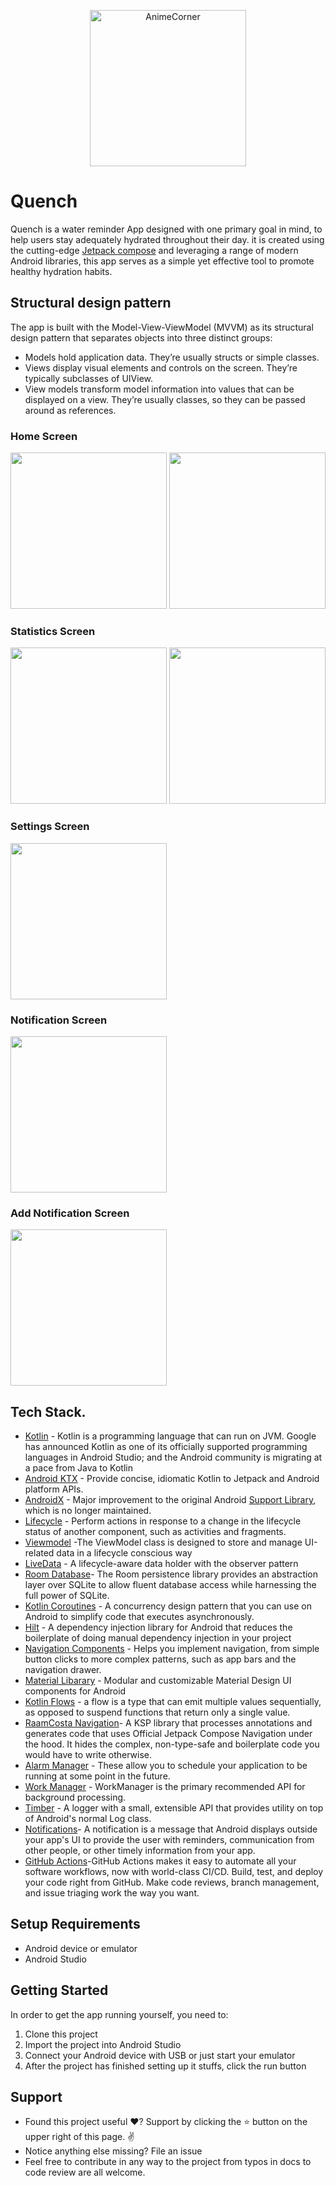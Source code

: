 <p align="center"><img src="project/animcorner.png" alt="AnimeCorner" height="250px"></p>

# Quench
Quench is a water reminder App  designed with one primary goal in mind, to help users stay adequately hydrated throughout their day. it is created using the cutting-edge [Jetpack compose](https://developer.android.com/jetpack/compose?gclid=Cj0KCQjwlemWBhDUARIsAFp1rLVEasIdkuT4ctD9QlZypDNFdoY-yRXDP_QQ8mE75u7P20MBBzuQiW8aAs5AEALw_wcB&gclsrc=aw.ds) and leveraging a range of modern Android libraries, this app serves as a simple yet effective tool to promote healthy hydration habits.

## Structural design pattern
The app is built with the Model-View-ViewModel (MVVM) as its structural design pattern that separates objects into three distinct groups:
  - Models hold application data. They’re usually structs or simple classes.
  - Views display visual elements and controls on the screen. They’re typically subclasses of UIView.
  - View models transform model information into values that can be displayed on a view. They’re usually classes, so they can be passed around as references.

### Home Screen
<img src="project/home.png" width="250"/> <img src="project/fav2.png" width="250"/>

### Statistics Screen
<img src="project/detail.png" width="250"/> <img src="project/fav2.png" width="250"/>

### Settings Screen
<img src="project/fav1.png" width="250"/> 

### Notification Screen
<img src="project/characters.png" width="250"/> 

### Add Notification Screen
<img src="project/account.png" width="250"/>

## Tech Stack.
- [Kotlin](https://developer.android.com/kotlin) - Kotlin is a programming language that can run on JVM. Google has announced Kotlin as one of its officially supported programming languages in Android Studio; and the Android community is migrating at a pace from Java to Kotlin
- [Android KTX](https://developer.android.com/kotlin/ktx.html) - Provide concise, idiomatic Kotlin to Jetpack and Android platform APIs.
- [AndroidX](https://developer.android.com/jetpack/androidx) - Major improvement to the original Android [Support Library](https://developer.android.com/topic/libraries/support-library/index), which is no longer maintained.
- [Lifecycle](https://developer.android.com/topic/libraries/architecture/lifecycle) - Perform actions in response to a change in the lifecycle status of another component, such as activities and fragments.
- [Viewmodel](https://developer.android.com/topic/libraries/architecture/viewmodel) -The ViewModel class is designed to store and manage UI-related data in a lifecycle conscious way
- [LiveData](https://developer.android.com/topic/libraries/architecture/livedata) -  A lifecycle-aware data holder with the observer pattern
- [Room Database](https://developer.android.com/training/data-storage/room)- The Room persistence library provides an abstraction layer over SQLite to allow fluent database access while harnessing the full power of SQLite.
- [Kotlin Coroutines](https://developer.android.com/kotlin/coroutines) - A concurrency design pattern that you can use on Android to simplify code that executes asynchronously.
- [Hilt](https://developer.android.com/training/dependency-injection/hilt-android) -  A dependency injection library for Android that reduces the boilerplate of doing manual dependency injection in your project
- [Navigation Components](https://developer.android.com/guide/navigation/navigation-getting-started) -  Helps you implement navigation, from simple button clicks to more complex patterns, such as app bars and the navigation drawer.
- [Material Libarary](https://material.io/develop/android) -  Modular and customizable Material Design UI components for Android
- [Kotlin Flows](https://developer.android.com/kotlin/flow) - a flow is a type that can emit multiple values sequentially, as opposed to suspend functions that return only a single value.
- [RaamCosta Navigation](https://composedestinations.rafaelcosta.xyz/)- A KSP library that processes annotations and generates code that uses Official Jetpack Compose Navigation under the hood. It hides the complex, non-type-safe and boilerplate code you would have to write otherwise.
- [Alarm Manager](https://developer.android.com/reference/android/app/AlarmManager) - These allow you to schedule your application to be running at some point in the future. 
- [Work Manager](https://developer.android.com/topic/libraries/architecture/workmanager) - WorkManager is the primary recommended API for background processing.
- [Timber](https://github.com/JakeWharton/timber) - A logger with a small, extensible API that provides utility on top of Android's normal Log class.
- [Notifications](https://developer.android.com/develop/ui/views/notifications)- A notification is a message that Android displays outside your app's UI to provide the user with reminders, communication from other people, or other timely information from your app.
- [GitHub Actions](https://github.com/features/actions)-GitHub Actions makes it easy to automate all your software workflows, now with world-class CI/CD. Build, test, and deploy your code right from GitHub. Make code reviews, branch management, and issue triaging work the way you want.

## Setup Requirements
- Android device or emulator
- Android Studio

## Getting Started
In order to get the app running yourself, you need to:

1.  Clone this project
2.  Import the project into Android Studio
3.  Connect your Android device with USB or just start your emulator
4.  After the project has finished setting up it stuffs, click the run button

## Support
- Found this project useful ❤️? Support by clicking the ⭐️ button on the upper right of this page. ✌️
- Notice anything else missing? File an issue
- Feel free to contribute in any way to the project from typos in docs to code review are all welcome.

